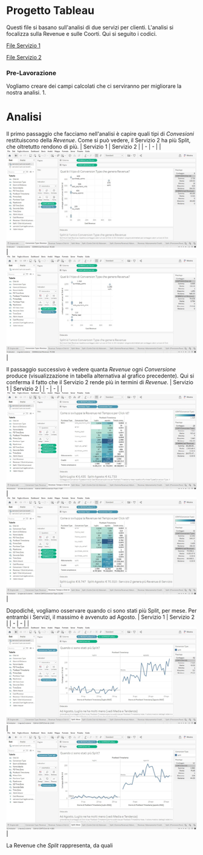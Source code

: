# Progetto Tableau

Questi file si basano sull'analisi di due servizi per clienti. L'analisi si focalizza sulla Revenue e sulle Coorti. Qui si seguito i codici.

[File Servizio 1](https://github.com/stefanogrillo/Data-Analyst---Epicode/blob/4d4e6a56d7e36363586662737e4c306b330d5130/Week%206/Day%204/Progetto_Service_1.twb)

[File Servizio 2](https://github.com/stefanogrillo/Data-Analyst---Epicode/blob/4d4e6a56d7e36363586662737e4c306b330d5130/Week%206/Day%204/Progetto_Service_2.twb)

### Pre-Lavorazione

Vogliamo creare dei campi calcolati che ci serviranno per migliorare la nostra analisi.
1. 

# Analisi 

Il primo passaggio che facciamo nell'analisi è capire quali tipi di _Convesioni_ restituiscono della _Revenue_. Come si può vedere, il Servizio 2 ha più Split, che oltretutto rendono di più.
| Servizio 1 | Servizio 2 |
| - | - | 
| ![alt](https://github.com/stefanogrillo/Data-Analyst---Epicode/blob/a84c1ea7f462f71689bb25d54ee0f147549f81b4/Week%206/Day%204/Servizio%201/1.JPG) | ![alt](https://github.com/stefanogrillo/Data-Analyst---Epicode/blob/046802529bc467ec73917551d51354b4c5b43e69/Week%206/Day%204/Servizio%202/1.JPG) |

Il passaggio successivo è vedere quanta _Revenue_ ogni _Conversione_ produce (visualizzazione in tabella alternativa al grafico precedente). Qui si conferma il fatto che il Servizio 2 rende più in termini di _Revenue_.
| Servizio 1 | Servizio 2 |
| - | - | 
| ![alt](https://github.com/stefanogrillo/Data-Analyst---Epicode/blob/a84c1ea7f462f71689bb25d54ee0f147549f81b4/Week%206/Day%204/Servizio%201/2.JPG) | ![alt](https://github.com/stefanogrillo/Data-Analyst---Epicode/blob/2ff9612554db7d599995934eeb3dca9c788ed55a/Week%206/Day%204/Servizio%202/24.JPG) |

Dopodiché, vogliamo osservare quando ci sono stati più Split, per mese. Per entrambi i Servizi, il massimo è avvenuto ad Agosto.
| Servizio 1 | Servizio 2 |
| - | - | 
| ![alt](https://github.com/stefanogrillo/Data-Analyst---Epicode/blob/2ff9612554db7d599995934eeb3dca9c788ed55a/Week%206/Day%204/Servizio%201/3.JPG) | ![alt](https://github.com/stefanogrillo/Data-Analyst---Epicode/blob/2ff9612554db7d599995934eeb3dca9c788ed55a/Week%206/Day%204/Servizio%202/2.JPG) |

La Revenue che _Split_ rappresenta, da quali   
